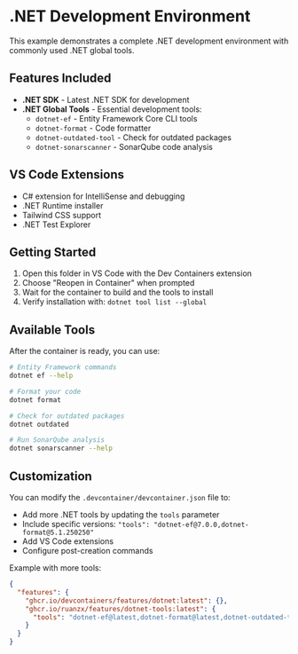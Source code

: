 # .NET Development Environment

This example demonstrates a complete .NET development environment with commonly used .NET global tools.

## Features Included

- **.NET SDK** - Latest .NET SDK for development
- **.NET Global Tools** - Essential development tools:
  - `dotnet-ef` - Entity Framework Core CLI tools
  - `dotnet-format` - Code formatter
  - `dotnet-outdated-tool` - Check for outdated packages
  - `dotnet-sonarscanner` - SonarQube code analysis

## VS Code Extensions

- C# extension for IntelliSense and debugging
- .NET Runtime installer
- Tailwind CSS support
- .NET Test Explorer

## Getting Started

1. Open this folder in VS Code with the Dev Containers extension
2. Choose "Reopen in Container" when prompted
3. Wait for the container to build and the tools to install
4. Verify installation with: `dotnet tool list --global`

## Available Tools

After the container is ready, you can use:

```bash
# Entity Framework commands
dotnet ef --help

# Format your code
dotnet format

# Check for outdated packages
dotnet outdated

# Run SonarQube analysis
dotnet sonarscanner --help
```

## Customization

You can modify the `.devcontainer/devcontainer.json` file to:

- Add more .NET tools by updating the `tools` parameter
- Include specific versions: `"tools": "dotnet-ef@7.0.0,dotnet-format@5.1.250250"`
- Add VS Code extensions
- Configure post-creation commands

Example with more tools:

```json
{
  "features": {
    "ghcr.io/devcontainers/features/dotnet:latest": {},
    "ghcr.io/ruanzx/features/dotnet-tools:latest": {
      "tools": "dotnet-ef@latest,dotnet-format@latest,dotnet-outdated-tool@latest,dotnet-reportgenerator-globaltool@latest,dotnet-stryker@latest"
    }
  }
}
```
